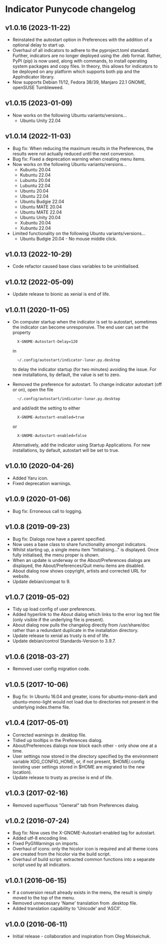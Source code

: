 # Indicator Punycode changelog

## v1.0.16 (2023-11-22)

- Reinstated the autostart option in Preferences with the addition of a optional delay to start up.
- Overhaul of all indicators to adhere to the pyproject.toml standard.  Further, indicators are no longer deployed using the .deb format.  Rather, PyPI (pip) is now used, along with commands, to install operating system packages and copy files.  In theory, this allows for indicators to be deployed on any platform which supports both pip and the AppIndicator library.
- Now supports Debian 11/12, Fedora 38/39, Manjaro 22.1 GNOME, openSUSE Tumbleweed.


## v1.0.15 (2023-01-09)

- Now works on the following Ubuntu variants/versions...
  - Ubuntu Unity 22.04


## v1.0.14 (2022-11-03)

- Bug fix: When reducing the maximum results in the Preferences, the results were not actually reduced until the next conversion.
- Bug fix: Fixed a deprecation warning when creating menu items.
- Now works on the following Ubuntu variants/versions...
  - Kubuntu 20.04
  - Kubuntu 22.04
  - Lubuntu 20.04
  - Lubuntu 22.04
  - Ubuntu 20.04
  - Ubuntu 22.04
  - Ubuntu Budgie 22.04
  - Ubuntu MATE 20.04
  - Ubuntu MATE 22.04
  - Ubuntu Unity 20.04
  - Xubuntu 20.04
  - Xubuntu 22.04
- Limited functionality on the following Ubuntu variants/versions...
  - Ubuntu Budgie 20.04 - No mouse middle click.


## v1.0.13 (2022-10-29)

- Code refactor caused base class variables to be uninitialised.


## v1.0.12 (2022-05-09)

- Update release to bionic as xenial is end of life.


## v1.0.11 (2020-11-05)

- On computer startup when the indicator is set to autostart, sometimes the indicator can become unresponsive. The end user can set the property

        X-GNOME-Autostart-Delay=120
    in
   
        ~/.config/autostart/indicator-lunar.py.desktop

    to delay the indicator startup (for two minutes) avoiding the issue. For new installations, by default, the value is set to zero.
- Removed the preference for autostart. To change indicator autostart (off or on), open the file

        ~/.config/autostart/indicator-lunar.py.desktop

    and add/edit the setting to either

        X-GNOME-Autostart-enabled=true

    or

        X-GNOME-Autostart-enabled=false

    Alternatively, add the indicator using Startup Applications. For new installations, by default, autostart will be set to true.


## v1.0.10 (2020-04-26)

- Added Yaru icon.
- Fixed deprecation warnings.


## v1.0.9 (2020-01-06)

- Bug fix: Erroneous call to logging.


## v1.0.8 (2019-09-23)

- Bug fix: Dialogs now have a parent specified.
- Now uses a base class to share functionality amongst indicators.
- Whilst starting up, a single menu item "Initialising..." is displayed. Once fully initialised, the menu proper is shown.
- When an update is underway or the About/Preferences dialogs are displayed, the About/Preferences/Quit menu items are disabled.
- About dialog now shows copyright, artists and corrected URL for website.
- Update debian/compat to 9.


## v1.0.7 (2019-05-02)

- Tidy up load config of user preferences.
- Added hyperlink to the About dialog which links to the error log text file (only visible if the underlying file is present).
- About dialog now pulls the changelog directly from /usr/share/doc rather than a redundant duplicate in the installation directory.
- Update release to xenial as trusty is end of life.
- Update debian/control Standards-Version to 3.9.7.


## v1.0.6 (2018-03-27)

- Removed user config migration code.


## v1.0.5 (2017-10-06)

- Bug fix: In Ubuntu 16.04 and greater, icons for ubuntu-mono-dark and ubuntu-mono-light would not load due to directories not present in the underlying index.theme file.


## v1.0.4 (2017-05-01)

- Corrected warnings in .desktop file.
- Tidied up tooltips in the Preferences dialog.
- About/Preferences dialogs now block each other - only show one at a time.
- User settings now stored in the directory specified by the environment variable XDG_CONFIG_HOME, or, if not present, $HOME/.config (existing user settings stored in $HOME are migrated to the new location).
- Update release to trusty as precise is end of life.


## v1.0.3 (2017-02-16)

- Removed superfluous "General" tab from Preferences dialog.


## v1.0.2 (2016-07-24)

- Bug fix: Now uses the X-GNOME-Autostart-enabled tag for autostart.
- Added utf-8 encoding line.
- Fixed PyGIWarnings on imports.
- Overhaul of icons: only the hicolor icon is required and all theme icons are created from the hicolor via the build script.
- Overhaul of build script: extracted common functions into a separate script used by all indicators.


## v1.0.1 (2016-06-15)

- If a conversion result already exists in the menu, the result is simply moved to the top of the menu. 
- Removed unnecessary 'Name' translation from .desktop file.
- Added translation capability to 'Unicode' and 'ASCII'.


## v1.0.0 (2016-06-11)

- Initial release - collaboration and inspiration from Oleg Moiseichuk.

